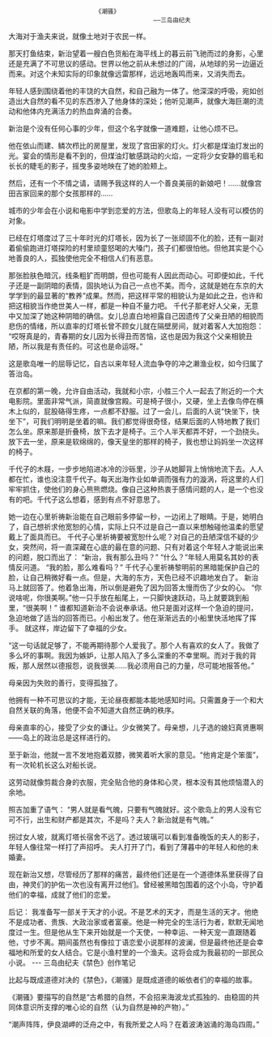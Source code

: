 							《潮骚》
							                ——三岛由纪夫

大海对于渔夫来说，就像土地对于农民一样。

那天打鱼结束，新治望着一艘白色货船在海平线上的暮云前飞驰而过的身影，心里还是充满了不可思议的感动。世界以他之前从未想过的广阔，从地球的另一边逼近而来。对这个未知实际的印象就像远雷那样，远远地轰鸣而来，又消失而去。

年轻人感到围绕着他的丰饶的大自然，和自己融为一体了。他深深的呼吸，宛如创造出大自然的看不见的东西渗入了他身体的深处；他听见潮声，就像大海巨潮的流动和他体内充满活力的热血奔涌的合奏。

新治是个没有任何心事的少年，但这个名字就像一道难题，让他心烦不已。

他在依山而建、鳞次栉比的房屋里，发现了宫田家的灯火。灯火都是煤油灯发出的光。宴会的情形是看不到的，但煤油灯敏感跳动的火焰，一定将少女安静的眉毛和长长的睫毛的影子，摇曳多姿地映在了她的脸颊上。

然后，还有一个不情之请，请赐予我这样的人一个善良美丽的新娘吧！……就像宫田吉家回来的那个女孩那样的……

城市的少年会在小说和电影中学到恋爱的方法，但歌岛上的年轻人没有可以模仿的对象。

已经在灯塔度过了三十年时光的灯塔长，因为长了一张顽固不化的脸，还有一副对着偷偷跑进灯塔探险的村里顽童怒喝的大嗓门，孩子们都很怕他。但他其实是个心地善良的人，孤独使他完全不相信人们有恶意。

那张脸肤色暗沉，线条粗犷而明朗，但也可能有人因此而动心。可即便如此，千代子还是一副阴暗的表情，固执地认为自己一点也不美。而今，这就是她在东京的大学学到的最显著的“教养”成果。然而，把这样平常的相貌认为是如此之丑，也许和把这相貌当作绝世美人一样，都是一种自不量力吧。
千代子那老好人父亲，无意中又加深了她这种阴暗的确信。女儿总直白地袒露自己因遗传了父亲丑陋的相貌而悲伤的情绪，所以直率的灯塔长曾不顾女儿就在隔壁房间，就对着客人大加抱怨：
“哎呀真是的，青春期的女儿因为长得丑而苦恼，这也是因为我这个父亲相貌丑陋，所以我是有责任的。可这也是命运呀。”

这是歌岛唯一的屈辱记忆，自古以来年轻人流血争夺的冲之濑渔业权，如今归属了答治岛。

在京都的第一晚，允许自由活动，我就和小宗，小胜三个人一起去了附近的一个大电影院。里面非常气派，简直就像宫殿。可是椅子很小，又硬，坐上去像鸟停在横木上似的，屁股硌得生疼，一点都不舒服。过了一会儿，后面的人说“快坐下，快坐下”，可我们明明是坐着的嘛。我们都觉得很奇怪，结果后面的人特地教了我们怎么坐。原来那是折叠椅，放下去才是椅子。三个人半天都弄不好，一个劲挠头。放下去一坐，原来是软绵绵的，像天皇坐的那样的椅子，我也想让妈妈坐一次这样的椅子。

千代子的木屐，一步步地陷进冰冷的沙砾里，沙子从她脚背上悄悄地流下去。人人都在忙，谁也没注意千代子。每天出海作业如单调而强有力的漩涡，将这里的人们牢牢抓住，使他们的身心熊熊燃烧。像自己这种热衷于感情问题的人，是一个也没有的吧。千代子这么想着，感到有点不好意思了。

她一边在心里祈祷新治能在自己眼前多停留一秒，一边闭上了眼睛。于是，她明白了，自己想祈求他宽恕的心情，实际上只不过是自己一直以来想触碰他温柔的愿望戴上了面具而已。
千代子心里祈祷要被宽恕什么呢？对自己的丑陋深信不疑的少女，突然间，将一直深藏在心底的最在意的问题、只有对着这个年轻人才能说出来的问题，脱口而出了：
“新治，我有那么丑吗？”
“什么？”年轻人用莫名其妙的表情反问道。
“我的脸，那么难看吗？”
千代子心里祈祷黎明前的黑暗能保护自己的脸，让自己稍微好看一点。但是，大海的东方，天色已经不识趣地发白了。
新治马上就回答了。他着急出海，所以倒是避免了因为回答太慢而伤了少女的心。
“你说啥呢，你很美啊。”他一只手放在船尾上，一只脚快速跃动，马上就要跳到船里，“很美啊！”
谁都知道新治不会说奉承话。他只是面对这样一个急迫的提问，急迫地做了适当的回答而已。小船出发了。他在渐渐远去的小船里快活地挥了挥手。
就这样，岸边留下了幸福的少女。

“这一句话就足够了，不能再期待那个人爱我了。那个人有喜欢的女人了。我做了多么坏的事啊。我因为嫉妒，让那人陷入了多么深重的不幸里啊。而对于我的背叛，那人居然以德报怨，说我很美……我必须用自己的力量，尽可能地报答他。”

母亲因为失败的善行，变得孤独了。

他拥有一种不可思议的才能，无论昼夜都能本能地感知时间。只需置身于一个和大自然关联的角落，他便不会不知道大自然正确的秩序。

母亲直率的心，接受了少女的谦让。少女微笑了。母亲想，儿子选的媳妇真贤惠啊——岛上的政治总是这样进行的。

至于新治，他就一言不发地抱着双膝，微笑着听大家的意见。“他肯定是个笨蛋”，有一次轮机长这么对船长说。

这劳动就像剪裁合身的衣服，完全贴合他的身体和心灵，根本没有其他烦恼潜入的余地。

照吉加重了语气：
“男人就是看气魄，只要有气魄就好。这个歌岛上的男人没有它可不行，出生和财产都是其次，不是吗？夫人？新治就是有气魄。”

拐过女人坡，就离灯塔长宿舍不远了。透过玻璃可以看到准备晚饭的夫人的影子，年轻人像往常一样打了声招呼。
夫人打开了门，看到了薄暮中的年轻人和他的未婚妻。

现在新治又想，尽管经历了那样的痛苦，最终他们还是在一个道德体系里获得了自由，神灵们的护佑一次也没有离开过他们。曾经被黑暗包围着的这个小岛，守护着他们的幸福，成就了他们的恋爱。

后记：
我准备写一部关于天才的小说。不是艺术的天才，而是生活的天才。他绝不是成功者、贵族、大政治家或者富豪。他是一种完全的生活行为者，默默无闻地度过一生。但是他从生下来开始就是一个天使，一种幸运、一种天宠一直跟随着他，寸步不离。期间虽然也有像拉丁语恋爱小说那样的波澜，但是最终他还是会幸福地和所爱的女人结合。它是小渔村里的一个渔夫。这将会成为我最初的一部民众小说。           --- 三岛由纪夫《禁色》创作笔记

比起与既成道德对决的《禁色》，《潮骚》是既成道德的皈依者们的幸福的故事。

《潮骚》要描写的自然是“古希腊的自然，不会招来海波龙式孤独的、由稳固的共同体意识所支撑的唯心论的自然（认为自然是神的产物）。”

“潮声阵阵，伊良湖岬的泛舟之中，有我所爱之人吗？在着波涛汹涌的海岛四周。”























